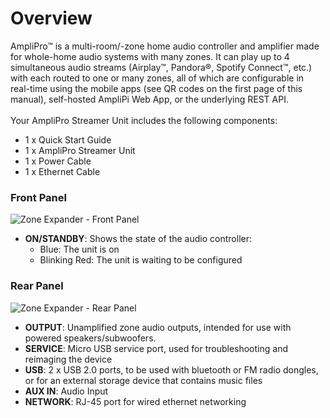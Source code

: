 # Overview
AmpliPro™ is a multi-room/-zone home audio controller and amplifier made for whole-home audio systems with many zones. It can play up to 4 simultaneous audio streams (Airplay™, Pandora®, Spotify Connect™, etc.) with each routed to one or many zones, all of which are configurable in real-time using the mobile apps (see QR codes on the first page of this manual), self-hosted AmpliPi Web App, or the underlying REST API.
\
\
Your AmpliPro Streamer Unit includes the following components:

- 1 x Quick Start Guide
- 1 x AmpliPro Streamer Unit
- 1 x Power Cable
- 1 x Ethernet Cable

### Front Panel

![Zone Expander - Front Panel]( imgs/front_panel_streamer.png)

- **ON/STANDBY**: Shows the state of the audio controller:
    * Blue: The unit is on
    * Blinking Red: The unit is waiting to be configured

### Rear Panel


![Zone Expander - Rear Panel]( imgs/rear_panel_streamer.png)

- **OUTPUT**: Unamplified zone audio outputs, intended for use with powered speakers/subwoofers.
- **SERVICE**: Micro USB service port, used for troubleshooting and reimaging the device
- **USB**: 2 x USB 2.0 ports, to be used with bluetooth or FM radio dongles, or for an external storage device that contains music files
- **AUX IN**: Audio Input
- **NETWORK**: RJ-45 port for wired ethernet networking
